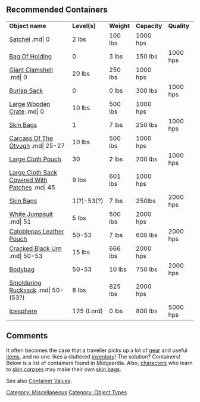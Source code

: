 ## Recommended Containers

|                                                                                                    |                 |               |                 |                |
|----------------------------------------------------------------------------------------------------|-----------------|---------------|-----------------|----------------|
| <b>Object name</b>                                                                                 | <b>Level(s)</b> | <b>Weight</b> | <b>Capacity</b> | <b>Quality</b> |
| [Satchel](Satchel "wikilink") .md\| 0                                                              | 2 lbs           | 100 lbs       | 1000 hps        |                |
| [Bag Of Holding](Bag_Of_Holding "wikilink")                                                        | 0               | 3 lbs         | 150 lbs         | 1000 hps       |
| [Giant Clamshell](Giant_Clamshell "wikilink") .md\| 0                                              | 20 lbs          | 250 lbs       | 1000 hps        |                |
| [Burlap Sack](Burlap_Sack "wikilink")                                                              | 0               | 0 lbs         | 300 lbs         | 1000 hps       |
| [Large Wooden Crate](Large_Wooden_Crate "wikilink") .md\| 0                                        | 10 lbs          | 500 lbs       | 1000 hps        |                |
| [Skin Bags](Skin_Bags "wikilink")                                                                  | 1               | 7 lbs         | 250 lbs         | 1000 hps       |
| [Carcass Of The Otyugh](Carcass_Of_The_Otyugh "wikilink") .md\| 25-27                              | 10 lbs          | 500 lbs       | 1000 hps        |                |
| [Large Cloth Pouch](Large_Cloth_Pouch "wikilink")                                                  | 30              | 2 lbs         | 200 lbs         | 1000 hps       |
| [Large Cloth Sack Covered With Patches](Large_Cloth_Sack_Covered_With_Patches "wikilink") .md\| 45 | 9 lbs           | 601 lbs       | 1000 hps        |                |
| [Skin Bags](Skin_Bags "wikilink")                                                                  | 1(?)-53(?)      | 7 lbs         | 250lbs          | 2000 hps       |
| [White Jumpsuit](White_Jumpsuit "wikilink") .md\| 51                                               | 5 lbs           | 500 lbs       | 2000 hps        |                |
| [Catoblepas Leather Pouch](Catoblepas_Leather_Pouch "wikilink")                                    | 50-53           | 7 lbs         | 600 lbs         | 2000 hps       |
| [Cracked Black Urn](Cracked_Black_Urn "wikilink") .md\| 50-53                                      | 15 lbs          | 666 lbs       | 2000 hps        |                |
| [Bodybag](Bodybag "wikilink")                                                                      | 50-53           | 10 lbs        | 750 lbs         | 2000 hps       |
| [Smoldering Rucksack](Smoldering_Rucksack "wikilink") .md\| 50-(53?)                               | 8 lbs           | 825 lbs       | 2000 hps        |                |
| [Icesphere](Icesphere "wikilink")                                                                  | 125 (Lord)      | 0 lbs         | 800 lbs         | 5000 hps       |

## Comments

It often becomes the case that a traveller picks up a lot of
[gear](:Category:_Gear.md "wikilink") and useful
[items](:Category:_Objects.md "wikilink"), and no one likes a cluttered
[inventory](Inventory.md "wikilink")! The solution? Containers! Below is
a list of containers found in Midgaardia. Also,
[characters](:Category:_Characters.md "wikilink") who learn to [skin
corpses](Skin_Corpse.md "wikilink") may make their own [skin
bags](Skin_Bags.md "wikilink").

See also [Container Values](Container_Values.md "wikilink").

[Category: Miscellaneous](Category:_Miscellaneous "wikilink") [Category:
Object Types](Category:_Object_Types "wikilink")
